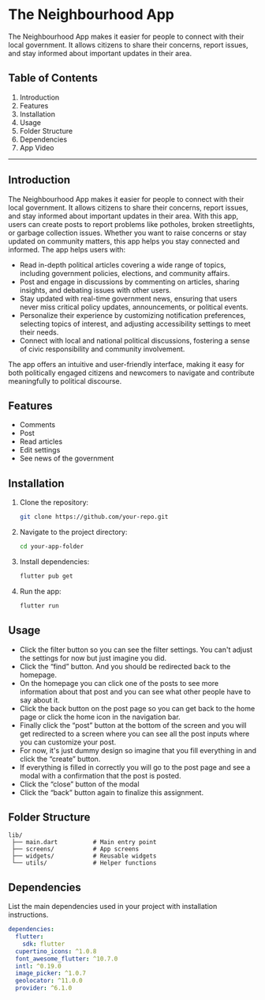# The Neighbourhood App
The Neighbourhood App makes it easier for people to connect with their local government. It allows citizens to share their concerns, report issues, and stay informed about important updates in their area.

## Table of Contents
1. Introduction  
2. Features  
3. Installation  
4. Usage  
5. Folder Structure  
6. Dependencies
7. App Video

---

## Introduction
The Neighbourhood App makes it easier for people to connect with their local government. It allows citizens to share their concerns, report issues, and stay informed about important updates in their area.
With this app, users can create posts to report problems like potholes, broken streetlights, or garbage collection issues. Whether you want to raise concerns or stay updated on community matters, this app helps you stay connected and informed. 
The app helps users with:

- Read in-depth political articles covering a wide range of topics, including government policies, elections, and community affairs.
- Post and engage in discussions by commenting on articles, sharing insights, and debating issues with other users.
- Stay updated with real-time government news, ensuring that users never miss critical policy updates, announcements, or political events.
- Personalize their experience by customizing notification preferences, selecting topics of interest, and adjusting accessibility settings to meet their needs.
- Connect with local and national political discussions, fostering a sense of civic responsibility and community involvement.

The app offers an intuitive and user-friendly interface, making it easy for both politically engaged citizens and newcomers to navigate and contribute meaningfully to political discourse.

## Features
- Comments
- Post
- Read articles
- Edit settings
- See news of the government

## Installation
1. Clone the repository:
   ```sh
   git clone https://github.com/your-repo.git
   ```
2. Navigate to the project directory:
   ```sh
   cd your-app-folder
   ```
3. Install dependencies:
   ```sh
   flutter pub get
   ```
4. Run the app:
   ```sh
   flutter run
   ```

## Usage

- Click the filter button so you can see the filter settings. You can't adjust the settings for now but just imagine you did. 
- Click the “find” button. And you should be redirected back to the homepage. 
- On the homepage you can click one of the posts to see more information about that post and you can see what other people have to say about it.  
- Click the back button on the post page so you can get back to the home page or click the home icon in the navigation bar. 
- Finally click the “post” button at the bottom of the screen and you will get redirected to a screen where you can see all the post inputs where you can customize your post. 
- For now, it's just dummy design so imagine that you fill everything in and click the “create” button.  
- If everything is filled in correctly you will go to the post page and see a modal with a confirmation that the post is posted. 
- Click the “close” button of the modal
- Click the “back” button again to finalize this assignment. 

## Folder Structure
```
lib/
 ├── main.dart          # Main entry point
 ├── screens/           # App screens
 ├── widgets/           # Reusable widgets
 └── utils/             # Helper functions
```

## Dependencies
List the main dependencies used in your project with installation instructions.
```yaml
dependencies:
  flutter:
    sdk: flutter
  cupertino_icons: ^1.0.8
  font_awesome_flutter: ^10.7.0
  intl: ^0.19.0
  image_picker: ^1.0.7
  geolocator: ^11.0.0
  provider: ^6.1.0
```

